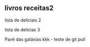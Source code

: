 ## livros receitas2

lista de deliciais 2

lista de delicias 3

Pavê das galáxias kkk - teste de git pull




